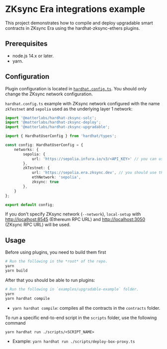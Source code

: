 # ZKsync Era integrations example

This project demonstrates how to compile and deploy upgradable smart contracts in ZKsync Era using the hardhat-zksync-ethers plugins.

## Prerequisites

- node.js 14.x or later.
- yarn.

## Configuration

Plugin configuration is located in [`hardhat.config.ts`](./hardhat.config.ts).
You should only change the ZKsync network configuration.

`hardhat.config.ts` example with ZKsync network configured with the name `zkTestnet` and `sepolia` used as the underlying layer 1 network:
```ts
import '@matterlabs/hardhat-zksync-solc';
import '@matterlabs/hardhat-zksync-deploy';
import '@matterlabs/hardhat-zksync-upgradable';

import { HardhatUserConfig } from 'hardhat/types';

const config: HardhatUserConfig = {
    networks: {
        sepolia: {
            url: 'https://sepolia.infura.io/v3/<API_KEY>' // you can use either the URL of the Ethereum Web3 RPC, or the identifier of the network (e.g. `mainnet` or `rinkeby`)
        },
        zkTestnet: {
            url: 'https://sepolia.era.zksync.dev', // you should use the URL of the ZKsync network RPC
            ethNetwork: 'sepolia',
            zksync: true
        },
    }
};

export default config;
```

If you don't specify ZKsync network (`--network`), `local-setup` with <http://localhost:8545> (Ethereum RPC URL) and <http://localhost:3050> (ZKsync RPC URL) will be used.

## Usage

Before using plugins, you need to build them first

```sh
# Run the following in the *root* of the repo.
yarn
yarn build
```

After that you should be able to run plugins:

```sh
# Run the following in `examples/upgradable-example` folder.
yarn
yarn hardhat compile
```

- `yarn hardhat compile`: compiles all the contracts in the `contracts` folder.

To run a specific end-to-end script in the `scripts` folder, use the following command

```
yarn hardhat run ./scripts/<SCRIPT_NAME>
```

- Example: `yarn hardhat run ./scripts/deploy-box-proxy.ts`